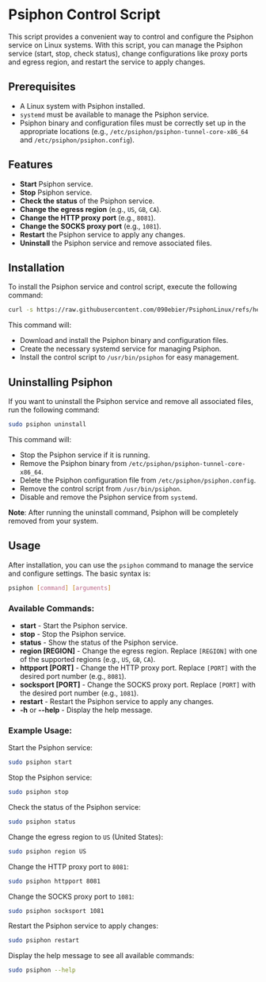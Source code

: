 # Psiphon Control Script

This script provides a convenient way to control and configure the Psiphon service on Linux systems. With this script, you can manage the Psiphon service (start, stop, check status), change configurations like proxy ports and egress region, and restart the service to apply changes.

## Prerequisites

- A Linux system with Psiphon installed.
- `systemd` must be available to manage the Psiphon service.
- Psiphon binary and configuration files must be correctly set up in the appropriate locations (e.g., `/etc/psiphon/psiphon-tunnel-core-x86_64` and `/etc/psiphon/psiphon.config`).

## Features

- **Start** Psiphon service.
- **Stop** Psiphon service.
- **Check the status** of the Psiphon service.
- **Change the egress region** (e.g., `US`, `GB`, `CA`).
- **Change the HTTP proxy port** (e.g., `8081`).
- **Change the SOCKS proxy port** (e.g., `1081`).
- **Restart** the Psiphon service to apply any changes.
- **Uninstall** the Psiphon service and remove associated files.

## Installation

To install the Psiphon service and control script, execute the following command:

```bash
curl -s https://raw.githubusercontent.com/090ebier/PsiphonLinux/refs/heads/main/Pinstaller.sh | sudo bash
```

This command will:

- Download and install the Psiphon binary and configuration files.
- Create the necessary systemd service for managing Psiphon.
- Install the control script to `/usr/bin/psiphon` for easy management.

## Uninstalling Psiphon

If you want to uninstall the Psiphon service and remove all associated files, run the following command:

```bash
sudo psiphon uninstall
```

This command will:

- Stop the Psiphon service if it is running.
- Remove the Psiphon binary from `/etc/psiphon/psiphon-tunnel-core-x86_64`.
- Delete the Psiphon configuration file from `/etc/psiphon/psiphon.config`.
- Remove the control script from `/usr/bin/psiphon`.
- Disable and remove the Psiphon service from `systemd`.

**Note**: After running the uninstall command, Psiphon will be completely removed from your system.

## Usage

After installation, you can use the `psiphon` command to manage the service and configure settings. The basic syntax is:

```bash
psiphon [command] [arguments]
```

### Available Commands:

- **start** - Start the Psiphon service.
- **stop** - Stop the Psiphon service.
- **status** - Show the status of the Psiphon service.
- **region [REGION]** - Change the egress region. Replace `[REGION]` with one of the supported regions (e.g., `US`, `GB`, `CA`).
- **httpport [PORT]** - Change the HTTP proxy port. Replace `[PORT]` with the desired port number (e.g., `8081`).
- **socksport [PORT]** - Change the SOCKS proxy port. Replace `[PORT]` with the desired port number (e.g., `1081`).
- **restart** - Restart the Psiphon service to apply any changes.
- **-h** or **--help** - Display the help message.

### Example Usage:

Start the Psiphon service:

```bash
sudo psiphon start
```

Stop the Psiphon service:

```bash
sudo psiphon stop
```

Check the status of the Psiphon service:

```bash
sudo psiphon status
```

Change the egress region to `US` (United States):

```bash
sudo psiphon region US
```

Change the HTTP proxy port to `8081`:

```bash
sudo psiphon httpport 8081
```

Change the SOCKS proxy port to `1081`:

```bash
sudo psiphon socksport 1081
```

Restart the Psiphon service to apply changes:

```bash
sudo psiphon restart
```

Display the help message to see all available commands:

```bash
sudo psiphon --help
